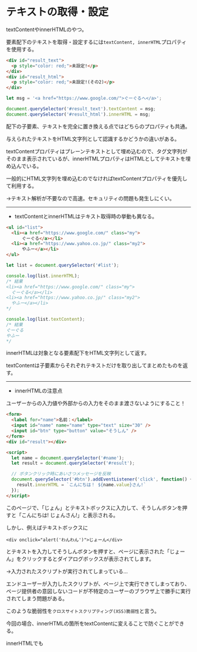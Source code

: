 # テキストの取得・設定

textContentやinnerHTMLのやつ。

要素配下のテキストを取得・設定するには`textContent, innerHTML`プロパティを使用する。

```html
<div id="result_text">
  <p style="color: red;">未設定!</p>
</div>
<div id="result_html">
  <p style="color: red;">未設定!(その2)</p>
</div>
```

```jsx
let msg = '<a href="https://www.google.com/">ぐーぐるへ</a>';

document.querySelector('#result_text').textContent = msg;
document.querySelector('#result_html').innerHTML = msg;
```

配下の子要素、テキストを完全に置き換える点ではどちらのプロパティも共通。

与えられたテキストをHTML文字列として認識するかどうかの違いがある。

textContentプロパティはプレーンテキストとして埋め込むので、タグ文字列がそのまま表示されているが、innerHTMLプロパティはHTMLとしてテキストを埋め込んでいる。

一般的にHTML文字列を埋め込むのでなければtextContentプロパティを優先して利用する。

→テキスト解析が不要なので高速。セキュリティの問題も発生しにくい。

---

- textContentとinnerHTMLはテキスト取得時の挙動も異なる。

```html
<ul id="list">
  <li><a href="https://www.google.com/" class="my">
      ぐーぐる</a></li>
  <li><a href="https://www.yahoo.co.jp/" class="my2">
      やふー</a></li>
</ul>
```

```jsx
let list = document.querySelector('#list');

console.log(list.innerHTML);
/* 結果
<li><a href="https://www.google.com/" class="my">
  ぐーぐる</a></li>
<li><a href="https://www.yahoo.co.jp/" class="my2">
  やふー</a></li>
*/

console.log(list.textContent);
/* 結果
ぐーぐる
やふー
*/
```

innerHTMLは対象となる要素配下をHTML文字列として返す。

textContentは子要素からそれぞれテキストだけを取り出してまとめたものを返す。

---

- innerHTMLの注意点

ユーザーからの入力値や外部からの入力をそのまま渡さないようにすること！

```html
<form>
  <label for="name">名前：</label>
  <input id="name" name="name" type="text" size="30" />
  <input id="btn" type="button" value="そうしん" />
</form>
<div id="result"></div>

<script>
  let name = document.querySelector('#name');
  let result = document.querySelector('#result');

  // ボタンクリック時にあいさつメッセージを反映
  document.querySelector('#btn').addEventListener('click', function() {
    result.innerHTML = `こんにちは！ ${name.value}さん!`
  });
</script>
```

このページで、「じょん」とテキストボックスに入力して、そうしんボタンを押すと「こんにちは! じょんさん!」と表示される。

しかし、例えばテキストボックスに

`<div onclick="alert('わんわん')">じょーん</div>`

とテキストを入力してそうしんボタンを押すと、ページに表示された「じょーん」をクリックするとダイアログボックスが表示されてします。

→入力されたスクリプトが実行されてしまっている…

エンドユーザーが入力したスクリプトが、ページ上で実行できてしまっており、ページ提供者の意図しないコードが不特定のユーザーのブラウザ上で勝手に実行されてしまう問題がある。

このような脆弱性を`クロスサイトスクリプティング(XSS)脆弱性`と言う。

今回の場合、innerHTMLの箇所をtextContentに変えることで防ぐことができる。

innerHTMLでも<script>要素は実行されないが、あくまで一時的な対策なのでそんなに効果ない。
